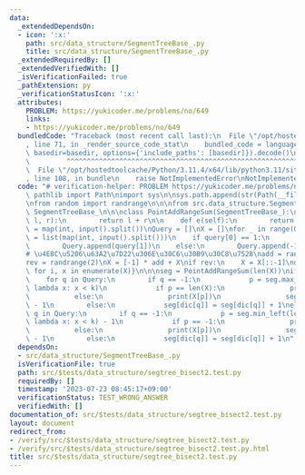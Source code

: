 ```yaml
---
data:
  _extendedDependsOn:
  - icon: ':x:'
    path: src/data_structure/SegmentTreeBase_.py
    title: src/data_structure/SegmentTreeBase_.py
  _extendedRequiredBy: []
  _extendedVerifiedWith: []
  _isVerificationFailed: true
  _pathExtension: py
  _verificationStatusIcon: ':x:'
  attributes:
    PROBLEM: https://yukicoder.me/problems/no/649
    links:
    - https://yukicoder.me/problems/no/649
  bundledCode: "Traceback (most recent call last):\n  File \"/opt/hostedtoolcache/Python/3.11.4/x64/lib/python3.11/site-packages/onlinejudge_verify/documentation/build.py\"\
    , line 71, in _render_source_code_stat\n    bundled_code = language.bundle(stat.path,\
    \ basedir=basedir, options={'include_paths': [basedir]}).decode()\n          \
    \         ^^^^^^^^^^^^^^^^^^^^^^^^^^^^^^^^^^^^^^^^^^^^^^^^^^^^^^^^^^^^^^^^^^^^^^^^^^^^^^^^^\n\
    \  File \"/opt/hostedtoolcache/Python/3.11.4/x64/lib/python3.11/site-packages/onlinejudge_verify/languages/python.py\"\
    , line 108, in bundle\n    raise NotImplementedError\nNotImplementedError\n"
  code: "# verification-helper: PROBLEM https://yukicoder.me/problems/no/649\n\nfrom\
    \ pathlib import Path\nimport sys\n\nsys.path.append(str(Path(__file__).resolve().parent.parent.parent.parent))\n\
    \nfrom random import randrange\n\n\nfrom src.data_structure.SegmentTreeBase_ import\
    \ SegmentTreeBase_\n\n\nclass PointAddRangeSum(SegmentTreeBase_):\n    def ope(self,\
    \ l, r):\n        return l + r\n\n    def e(self):\n        return 0\n\n\nQ, k\
    \ = map(int, input().split())\nQuery = []\nX = []\nfor _ in range(Q):\n    query\
    \ = list(map(int, input().split()))\n    if query[0] == 1:\n        X.append(query[1])\n\
    \        Query.append(query[1])\n    else:\n        Query.append(-1)\n\nX = sorted(set(X))\n\
    # \u4E8C\u5206\u63A2\u7D22\u306E\u30C6\u30B9\u30C8\u7528\nadd = randrange(100)\n\
    rev = randrange(2)\nX = [-1] * add + X\nif rev:\n    X = X[::-1]\ndic = {x: i\
    \ for i, x in enumerate(X)}\n\n\nseg = PointAddRangeSum(len(X))\nif not rev:\n\
    \    for q in Query:\n        if q == -1:\n            p = seg.max_right(add,\
    \ lambda x: x < k)\n            if p == len(X):\n                print(-1)\n \
    \           else:\n                print(X[p])\n                seg[p] = seg[p]\
    \ - 1\n        else:\n            seg[dic[q]] = seg[dic[q]] + 1\nelse:\n    for\
    \ q in Query:\n        if q == -1:\n            p = seg.min_left(len(X) - add,\
    \ lambda x: x < k) - 1\n            if p == -1:\n                print(-1)\n \
    \           else:\n                print(X[p])\n                seg[p] = seg[p]\
    \ - 1\n        else:\n            seg[dic[q]] = seg[dic[q]] + 1\n"
  dependsOn:
  - src/data_structure/SegmentTreeBase_.py
  isVerificationFile: true
  path: src/$tests/data_structure/segtree_bisect2.test.py
  requiredBy: []
  timestamp: '2023-07-23 08:45:17+09:00'
  verificationStatus: TEST_WRONG_ANSWER
  verifiedWith: []
documentation_of: src/$tests/data_structure/segtree_bisect2.test.py
layout: document
redirect_from:
- /verify/src/$tests/data_structure/segtree_bisect2.test.py
- /verify/src/$tests/data_structure/segtree_bisect2.test.py.html
title: src/$tests/data_structure/segtree_bisect2.test.py
---
```

